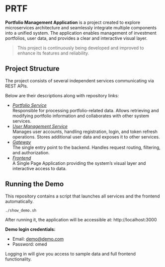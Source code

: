 # PRTF

**Portfolio Management Application** is a project created to explore microservices architecture and seamlessly integrate multiple components into a unified system.
The application enables management of investment portfolios, user data, and provides a clear and interactive visual layer.

> This project is continuously being developed and improved to enhance its features and reliability.

## Project Structure

The project consists of several independent services communicating via REST APIs.

Below are their descriptions along with repository links:

- [_Portfolio Service_](https://github.com/PawelSolecki/PRTF-portfolio#)  
  Responsible for processing portfolio-related data.
  Allows retrieving and modifying portfolio information and collaborates with other system services.
- [_User Management Service_](https://github.com/PawelSolecki/PRTF-user-mgmt)  
  Manages user accounts, handling registration, login, and token refresh operations.
  Stores additional user data and exposes it to other services.
- [_Gateway_](https://github.com/PawelSolecki/PRTF-gateway)  
  The single entry point to the backend.
  Handles request routing, filtering, and authorization.
- [_Frontend_](https://github.com/PawelSolecki/PRTF-frontend)  
  A Single Page Application providing the system’s visual layer and interactive access to data.

## Running the Demo

This repository contains a script that launches all services and the frontend automatically.

```bash
./show_demo.sh
```

After running it, the application will be accessible at: http://localhost:3000

**Demo login credentials:**

- Email: demo@demo.com
- Password: omed

Logging in will give you access to sample data and full frontend functionality.
